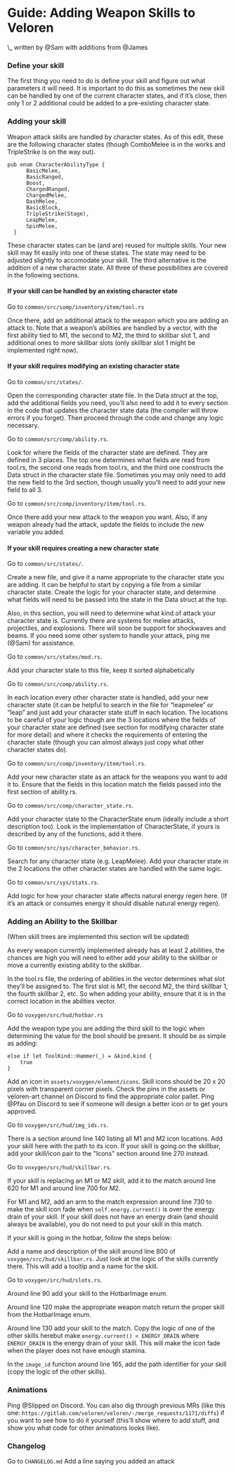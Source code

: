 # Guide: Adding Weapon Skills to Veloren

\\\_ written by @Sam with additions from @James

### Define your skill

The first thing you need to do is define your skill and figure out what parameters it will need.
It is important to do this as sometimes the new skill can be handled by one of the current character states, and if it’s close, then only 1 or 2 additional could be added to a pre-existing character state.

### Adding your skill

Weapon attack skills are handled by character states. As of this edit, these are the following character states (though ComboMelee is in the works and TripleStrike is on the way out).

```rust,ignore
pub enum CharacterAbilityType {
      BasicMelee,
      BasicRanged,
      Boost,
      ChargedRanged,
      ChargedMelee,
      DashMelee,
      BasicBlock,
      TripleStrike(Stage),
      LeapMelee,
      SpinMelee,
  }
```

These character states can be (and are) reused for multiple skills. Your new skill may fit easily into one of these states. The state may need to be adjusted slightly to accomodate your skill. The third alternative is the addition of a new character state. All three of these possibilities are covered in the following sections.

#### If your skill can be handled by an existing character state

Go to `common/src/somp/inventory/item/tool.rs`

Once there, add an additional attack to the weapon which you are adding an attack to. Note that a weapon’s abilities are handled by a vector, with the first ability tied to M1, the second to M2, the third to skillbar slot 1, and additional ones to more skillbar slots (only skillbar slot 1 might be implemented right now).

#### If your skill requires modifying an existing character state

Go to `common/src/states/`.

Open the corresponding character state file. In the Data struct at the top, add the additional fields you need, you’ll also need to add it to every section in the code that updates the character state data (the compiler will throw errors if you forget). Then proceed through the code and change any logic necessary.

Go to `common/src/comp/ability.rs`.

Look for where the fields of the character state are defined. They are defined in 3 places. The top one determines what fields are read from tool.rs, the second one reads from tool.rs, and the third one constructs the Data struct in the character state file. Sometimes you may only need to add the new field to the 3rd section, though usually you’ll need to add your new field to all 3.

Go to `common/src/comp/inventory/item/tool.rs`.

Once there add your new attack to the weapon you want. Also, if any weapon already had the attack, update the fields to include the new variable you added.

#### If your skill requires creating a new character state

Go to `common/src/states/`.

Create a new file, and give it a name appropriate to the character state you are adding. It can be helpful to start by copying a file from a similar character state. Create the logic for your character state, and determine what fields will need to be passed into the state in the Data struct at the top.

Also, in this section, you will need to determine what kind of attack your character state is. Currently there are systems for melee attacks, projectiles, and explosions. There will soon be support for shockwaves and beams. If you need some other system to handle your attack, ping me (@Sam) for assistance.

Go to `common/src/states/mod.rs`.

Add your character state to this file, keep it sorted alphabetically

Go to `common/src/comp/ability.rs`.

In each location every other character state is handled, add your new character state (it can be helpful to search in the file for “leapmelee” or “leap” and just add your character state stuff in each location. The locations to be careful of your logic though are the 3 locations where the fields of your character state are defined (see section for modifying character state for more detail) and where it checks the requirements of entering the character state (though you can almost always just copy what other character states do).

Go to `common/src/comp/inventory/item/tool.rs`.

Add your new character state as an attack for the weapons you want to add it to. Ensure that the fields in this location match the fields passed into the first section of ability.rs.

Go to `common/src/comp/character_state.rs`.

Add your character state to the CharacterState enum (ideally include a short description too). Look in the implementation of CharacterState, if yours is described by any of the functions, add it there.

Go to `common/src/sys/character_behavior.rs`.

Search for any character state (e.g. LeapMelee). Add your character state in the 2 locations the other character states are handled with the same logic.

Go to `common/src/sys/stats.rs`.

Add logic for how your character state affects natural energy regen here. (If it’s an attack or consumes energy it should disable natural energy regen).

### Adding an Ability to the Skillbar

(When skill trees are implemented this section will be updated)

As every weapon currently implemented already has at least 2 abilities, the chances are high you will need to either add your ability to the skillbar or move a currently existing ability to the skillbar. 

In the tool.rs file, the ordering of abilities in the vector determines what slot they’ll be assigned to. The first slot is M1, the second M2, the third skillbar 1, the fourth skillbar 2, etc. So when adding your ability, ensure that it is in the correct location in the abilities vector.

Go to `voxygen/src/hud/hotbar.rs`

Add the weapon type you are adding the third skill to the logic when determining the value for the bool should be present. It should be as simple as adding:

```rust,ignore
else if let ToolKind::Hammer(_) = &kind.kind {
    true
}
```

Add an icon in `assets/voxygen/element/icons`. Skill icons should be 20 x 20 pixels with transparent corner pixels. Check the pins in the assets or veloren-art channel on Discord to find the appropriate color pallet. Ping @Pfau on Discord to see if someone will design a better icon or to get yours approved.

Go to `voxygen/src/hud/img_ids.rs`.

There is a section around line 140 listing all M1 and M2 icon locations. Add your skill here with the path to its icon. If your skill is going on the skillbar, add your skill/icon pair to the "Icons" section around line 270 instead.

Go to `voxygen/src/hud/skillbar.rs`.

If your skill is replacing an M1 or M2 skill, add it to the match around line 620 for M1 and around line 700 for M2.

For M1 and M2, add an arm to the match expression around line 730 to make the skill icon fade when `self.energy.current()` is over the energy drain of your skill. If your skill does not have an energy drain (and should always be available), you do not need to put your skill in this match.

If your skill is going in the hotbar, follow the steps below:

Add a name and description of the skill around line 800 of `voxygen/src/hud/skillbar.rs`. Just look at the logic of the skills currently there. This will add a tooltip and a name for the skill.

Go to `voxygen/src/hud/slots.rs`.

Around line 90 add your skill to the HotbarImage enum.

Around line 120 make the appropriate weapon match return the proper skill from the HotbarImage enum.

Around line 130 add your skill to the match. Copy the logic of one of the other skills herebut make `energy.current() < ENERGY_DRAIN` where `ENERGY_DRAIN` is the energy drain of your skill. This will make the icon fade when the player does not have enough stamina.

In the `image_id` function around line 165, add the path identifier for your skill (copy the logic of the other skills).

### Animations

Ping @Slipped on Discord.
You can also dig through previous MRs (like this one: `https://gitlab.com/veloren/veloren/-/merge_requests/1171/diffs`) if you want to see how to do it yourself (this’ll show where to add stuff, and show you what code for other animations looks like).

### Changelog

Go to `CHANGELOG.md`
Add a line saying you added an attack

